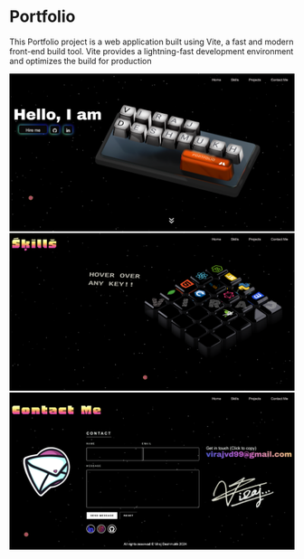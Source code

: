 # Portfolio

This Portfolio project is a web application built using Vite, a fast and modern front-end build tool. Vite provides a lightning-fast development environment and optimizes the build for production

![Project Screenshot](1st.png)
![Project Screenshot](2nd.png)
![Project Screenshot](4th.png)
